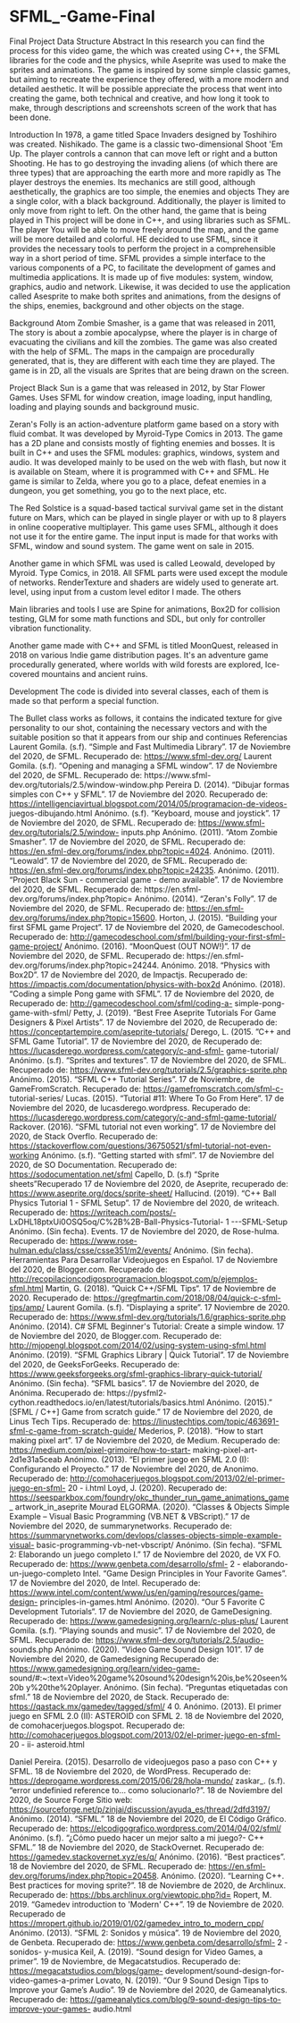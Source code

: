 # SFML_-Game-Final

Final Project Data Structure
Abstract
In this research you can find the process for this video game, the
which was created using C++, the SFML libraries for the code and the physics,
while Aseprite was used to make the sprites and animations. The game is
inspired by some simple classic games, but aiming to recreate the
experience they offered, with a more modern and detailed aesthetic. It will be possible
appreciate the process that went into creating the game, both technical and
creative, and how long it took to make, through descriptions and screenshots
screen of the work that has been done.

Introduction
In 1978, a game titled Space Invaders designed by Toshihiro was created.
Nishikado. The game is a classic two-dimensional Shoot 'Em Up. The player
controls a cannon that can move left or right and a button
Shooting. He has to go destroying the invading aliens (of which there are
three types) that are approaching the earth more and more rapidly as
The player destroys the enemies. Its mechanics are still good,
although aesthetically, the graphics are too simple, the enemies and objects
They are a single color, with a black background. Additionally, the player is limited to only
move from right to left. On the other hand, the game that is being played in
This project will be done in C++, and using libraries such as SFML. The player
You will be able to move freely around the map, and the game will be more detailed and colorful. HE
decided to use SFML, since it provides the necessary tools to perform the
project in a comprehensible way in a short period of time. SFML
provides a simple interface to the various components of a PC, to
facilitate the development of games and multimedia applications. It is made up of five
modules: system, window, graphics, audio and network. Likewise, it was decided to use
the application called Asesprite to make both sprites and animations, from
the designs of the ships, enemies, background and other objects on the stage.

Background
Atom Zombie Smasher, is a game that was released in 2011, The story
is about a zombie apocalypse, where the player is in charge of evacuating the
civilians and kill the zombies. The game was also created with the help of SFML.
The maps in the campaign are procedurally generated, that is, they are
different with each time they are played. The game is in 2D, all the visuals are Sprites
that are being drawn on the screen.

Project Black Sun is a game that was released in 2012, by Star Flower Games.
Uses SFML for window creation, image loading, input handling,
loading and playing sounds and background music.

Zeran's Folly is an action-adventure platform game based on a
story with fluid combat. It was developed by Myroid-Type Comics in 2013.
The game has a 2D plane and consists mostly of fighting enemies and
bosses. It is built in C++ and uses the SFML modules: graphics, windows,
system and audio. It was developed mainly to be used on the web with flash,
but now it is available on Steam, where it is programmed with C++ and SFML. He
game is similar to Zelda, where you go to a place, defeat enemies in a
dungeon, you get something, you go to the next place, etc.

The Red Solstice is a squad-based tactical survival game
set in the distant future on Mars, which can be played in single player or
with up to 8 players in online cooperative multiplayer. This game uses
SFML, although it does not use it for the entire game. The input input is made for
that works with SFML, window and sound system. The game went on sale
in 2015.

Another game in which SFML was used is called Leowald, developed by Myroid.
Type Comics, in 2018. All SFML parts were used except the module
of networks. RenderTexture and shaders are widely used to generate art.
level, using input from a custom level editor I made. The others

Main libraries and tools I use are Spine for animations,
Box2D for collision testing, GLM for some math functions and SDL,
but only for controller vibration functionality.

Another game made with C++ and SFML is titled MoonQuest, released in
2018 on various Indie game distribution pages. It's an adventure game
procedurally generated, where worlds with wild forests are explored,
Ice-covered mountains and ancient ruins.

Development
The code is divided into several classes, each of them is made so that
perform a special function.

The Bullet class works as follows, it contains the indicated texture for
give personality to our shot, containing the necessary vectors and with the
suitable position so that it appears from our ship and continues
Referencias
Laurent Gomila. (s.f). “Simple and Fast Multimedia Library”. 17 de Noviembre
del 2020, de SFML. Recuperado de: https://www.sfml-dev.org/
Laurent Gomila. (s.f). “Opening and managing a SFML window”. 17 de
Noviembre del 2020, de SFML. Recuperado de: https://www.sfml-
dev.org/tutorials/2.5/window-window.php
Pereira D. (2014). “Dibujar formas simples con C++ y SFML”. 17 de Noviembre
del 2020. Recuperado de:
https://intelligenciavirtual.blogspot.com/2014/05/programacion-de-videos-
juegos-dibujando.html
Anónimo. (s.f). “Keyboard, mouse and joystick”. 17 de Noviembre del 2020, de
SFML. Recuperado de: https://www.sfml-dev.org/tutorials/2.5/window-
inputs.php
Anónimo. (2011). “Atom Zombie Smasher”. 17 de Noviembre del 2020, de
SFML. Recuperado de: https://en.sfml-dev.org/forums/index.php?topic=4024.
Anónimo. (2011). “Leowald”. 17 de Noviembre del 2020, de SFML. Recuperado
de: https://en.sfml-dev.org/forums/index.php?topic=24235.
Anónimo. (2011). “Project Black Sun - commercial game - demo available”. 17
de Noviembre del 2020, de SFML. Recuperado de: https://en.sfml-
dev.org/forums/index.php?topic=
Anónimo. (2014). “Zeran's Folly”. 17 de Noviembre del 2020, de SFML.
Recuperado de: https://en.sfml-dev.org/forums/index.php?topic=15600.
Horton, J. (2015). “Building your first SFML game Project”. 17 de Noviembre
del 2020, de Gamecodeschool. Recuperado de:
http://gamecodeschool.com/sfml/building-your-first-sfml-game-project/
Anónimo. (2016). “MoonQuest (OUT NOW!)”. 17 de Noviembre del 2020, de
SFML. Recuperado de: https://en.sfml-
dev.org/forums/index.php?topic=24244.
Anónimo. 2018. “Physics with Box2D”. 17 de Noviembre del 2020, de Impactjs.
Recuperado de: https://impactjs.com/documentation/physics-with-box2d
Anónimo. (2018). “Coding a simple Pong game with SFML”. 17 de Noviembre
del 2020, de Recuperado de: http://gamecodeschool.com/sfml/coding-a-
simple-pong-game-with-sfml/
Petty, J. (2019). “Best Free Aseprite Tutorials For Game Designers & Pixel
Artists”. 17 de Noviembre del 2020, de Recuperado de:
https://conceptartempire.com/aseprite-tutorials/
Derego, L. (2015. ”C++ and SFML Game Tutorial”. 17 de Noviembre del 2020,
de Recuperado de: https://lucasderego.wordpress.com/category/c-and-sfml-
game-tutorial/
Anónimo. (s.f). “Sprites and textures”. 17 de Noviembre del 2020, de SFML.
Recuperado de: https://www.sfml-dev.org/tutorials/2.5/graphics-sprite.php
Anónimo. (2015). “SFML C++ Tutorial Series”. 17 de Noviembre, de
GameFromScratch. Recuperado de: https://gamefromscratch.com/sfml-c-
tutorial-series/
Lucas. (2015). “Tutorial #11: Where To Go From Here”. 17 de Noviembre del
2020, de lucasderego.wordpress. Recuperado de:
https://lucasderego.wordpress.com/category/c-and-sfml-game-tutorial/
Rackover. (2016). “SFML tutorial not even working”. 17 de Noviembre del
2020, de Stack Overflo. Recuperado de:
https://stackoverflow.com/questions/36750521/sfml-tutorial-not-even-working
Anónimo. (s.f). “Getting started with sfml”. 17 de Noviembre del 2020, de SO
Documentation. Recuperado de: https://sodocumentation.net/sfml
Capello, D. (s.f) “Sprite sheets”Recuperado 17 de Noviembre del 2020, de
Aseprite, recuperado de: https://www.aseprite.org/docs/sprite-sheet/
Hallucind. (2019). “C++ Ball Physics Tutorial 1 - SFML Setup”. 17 de
Noviembre del 2020, de writeach. Recuperado de: https://writeach.com/posts/-
LxDHL18ptxUi0OSQ5oq/C%2B%2B-Ball-Physics-Tutorial- 1 ---SFML-Setup
Anónimo. (Sin fecha). Events. 17 de Noviembre del 2020, de Rose-hulma.
Recuperado de: https://www.rose-hulman.edu/class/csse/csse351/m2/events/
Anónimo. (Sin fecha). Herramientas Para Desarrollar Videojuegos en Español.
17 de Noviembre del 2020, de Blogger.com. Recuperado de:
http://recopilacioncodigosprogramacion.blogspot.com/p/ejemplos-sfml.html
Martin, G. (2018). ”Quick C++/SFML Tips“. 17 de Noviembre de 2020.
Recuperado de: https://gregfmartin.com/2018/08/04/quick-c-sfml-tips/amp/
Laurent Gomila. (s.f). “Displaying a sprite”. 17 Noviembre de 2020.
Recuperado de: https://www.sfml-dev.org/tutorials/1.6/graphics-sprite.php
Anónimo. (2014). C# SFML Beginner's Tutorial: Create a simple window. 17
de Noviembre del 2020, de Blogger.com. Recuperado de:
http://mjopengl.blogspot.com/2014/02/using-system-using-sfml.html
Anónimo. (2019). “SFML Graphics Library | Quick Tutorial”. 17 de Noviembre
del 2020, de GeeksForGeeks. Recuperado de:
https://www.geeksforgeeks.org/sfml-graphics-library-quick-tutorial/
Anónimo. (Sin fecha). “SFML basics”. 17 de Noviembre del 2020, de Anónima.
Recuperado de: https://pysfml2-
cython.readthedocs.io/en/latest/tutorials/basics.html
Anónimo. (2015).” [SFML / C++] Game from scratch guide.” 17 de Noviembre
del 2020, de Linus Tech Tips. Recuperado de:
https://linustechtips.com/topic/463691-sfml-c-game-from-scratch-guide/
Mederios, P. (2018). “How to start making pixel art”. 17 de Noviembre del 2020,
de Medium. Recuperado de: https://medium.com/pixel-grimoire/how-to-start-
making-pixel-art-2d1e31a5ceab
Anónimo. (2013). “El primer juego en SFML 2.0 (I): Configurando el Proyecto.”
17 de Noviembre del 2020, de Anonimo. Recuperado de:
http://comohacerjuegos.blogspot.com/2013/02/el-primer-juego-en-sfml- 20 -
i.html
Loyd, J. (2020). Recuperado de:
https://seesparkbox.com/foundry/okc_thunder_run_game_animations_game_
artwork_in_aseprite
Mourad ELGORMA. (2020). “Classes & Objects Simple Example – Visual
Basic Programming (VB.NET & VBScript).” 17 de Noviembre del 2020, de
summarynetworks. Recuperado de:
https://summarynetworks.com/devlops/classes-objects-simple-example-visual-
basic-programming-vb-net-vbscript/
Anónimo. (Sin fecha). “SFML 2: Elaborando un juego completo I.” 17 de
Noviembre del 2020, de VX FO. Recuperado de:
https://www.genbeta.com/desarrollo/sfml- 2 - elaborando-un-juego-completo
Intel. “Game Design Principles in Your Favorite Games”. 17 de Noviembre del
2020, de Intel. Recuperado de:
https://www.intel.com/content/www/us/en/gaming/resources/game-design-
principles-in-games.html
Anónimo. (2020). “Our 5 Favorite C Development Tutorials“. 17 de Noviembre
del 2020, de GameDesigning. Recuperado de:
https://www.gamedesigning.org/learn/c-plus-plus/
Laurent Gomila. (s.f). “Playing sounds and music”. 17 de Noviembre del 2020,
de SFML. Recuperado de: https://www.sfml-dev.org/tutorials/2.5/audio-
sounds.php
Anónimo. (2020). “Video Game Sound Design 101”. 17 de Noviembre del
2020, de Gamedesigning Recuperado de:
https://www.gamedesigning.org/learn/video-game-
sound/#:~:text=Video%20game%20sound%20design%20is,be%20seen%20b
y%20the%20player.
Anónimo. (Sin fecha). “Preguntas etiquetadas con sfml.” 18 de Noviembre del
2020, de Stack. Recuperado de: https://qastack.mx/gamedev/tagged/sfml/
4 0. Anónimo. (2013). El primer juego en SFML 2.0 (II): ASTEROID con SFML 2.
18 de Noviembre del 2020, de comohacerjuegos.blogspot. Recuperado de:
http://comohacerjuegos.blogspot.com/2013/02/el-primer-juego-en-sfml- 20 - ii-
asteroid.html

Daniel Pereira. (2015). Desarrollo de videojuegos paso a paso con C++ y
SFML. 18 de Noviembre del 2020, de WordPress. Recuperado de:
https://deprogame.wordpress.com/2015/06/28/hola-mundo/
zaskar_. (s.f). “error undefinied reference to... como solucionarlo?”. 18 de
Noviembre del 2020, de Source Forge Sitio web:
https://sourceforge.net/p/zinjai/discussion/ayuda_es/thread/2dfd3197/
Anónimo. (2014). “SFML.” 18 de Noviembre del 2020, de El Código Gráfico.
Recuperado de: https://elcodigografico.wordpress.com/2014/04/02/sfml/
Anónimo. (s.f). “¿Cómo puedo hacer un mejor salto a mi juego?- C++ SFML.”
18 de Noviembre del 2020, de StackOvernet. Recuperado de:
https://gamedev.stackovernet.xyz/es/q/
Anónimo. (2016). “Best practices”. 18 de Noviembre del 2020, de SFML.
Recuperado de: https://en.sfml-dev.org/forums/index.php?topic=20458.
Anónimo. (2020). “Learning C++. Best practices for moving sprite?”. 18 de
Noviembre de 2020, de Archlinux. Recuperado de:
https://bbs.archlinux.org/viewtopic.php?id=
Ropert, M. 2019. “Gamedev introduction to 'Modern' C++”. 19 de Noviembre
de 2020. Recuperado de
https://mropert.github.io/2019/01/02/gamedev_intro_to_modern_cpp/
Anónimo. (2013). “SFML 2: Sonidos y música”. 19 de Noviembre del 2020, de
Genbeta. Recuperado de: https://www.genbeta.com/desarrollo/sfml- 2 - sonidos-
y-musica
Keil, A. (2019). “Sound design for Video Games, a primer”. 19 de Noviembre,
de Megacatstudios. Recuperado de: https://megacatstudios.com/blogs/game-
development/sound-design-for-video-games-a-primer
Lovato, N. (2019). “Our 9 Sound Design Tips to Improve your Game’s Audio”.
19 de Noviembre del 2020, de Gameanalytics. Recuperado de:
https://gameanalytics.com/blog/9-sound-design-tips-to-improve-your-games-
audio.html

